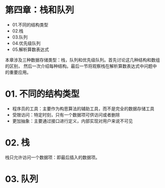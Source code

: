 # 第四章：栈和队列
* 01.不同的结构类型
* 02.栈
* 03.队列
* 04.优先级队列
* 05.解析算数表达式

本章涉及三种数据存储类型：栈，队列和优先级队列。首先讨论这几种结构和数组的区别，
然后一次介绍每种结构。最后一节将观察栈在解析算数表达式中问题中的重要应用。

# 01. 不同的结构类型
* 程序员的工具：主要作为构思算法的辅助工具，而不是完全的数据存储工具
* 受限访问：特定时刻，只有一个数据项可供访问或者删除
* 更加抽象：主要通过接口进行定义，内部实现对用户来说不可见


# 02. 栈
栈只允许访问一个数据项：即最后插入的数据项。

# 03. 队列



